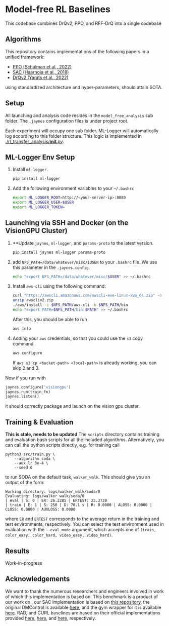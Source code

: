 # Model-free RL Baselines


This codebase combines DrQv2, PPO, and RFF-DrQ into a single codebase

 

## Algorithms

This repository contains implementations of the following papers in a unified framework:

- [PPO (Schulman et al., 2022)](https://arxiv.org/abs/1707.06347)
- [SAC (Haarnoja et al., 2018)](https://arxiv.org/abs/1812.05905)
- [DrQv2 (Yarats et al., 2022)](https://arxiv.org/abs/2107.09645)

using standardized architecture and hyper-parameters, should attain SOTA.

## Setup

All launching and analysis code resides in the `model_free_analysis` sub folder. The `.jaynes` configuration files is under project root. 

Each experiment will occupy one sub folder. ML-Logger will automatically log according to this folder structure. This logic is implemented in [./rl_transfer_analysis/__init__.py](./rl_transfer_analysis/__init__.py).


## ML-Logger Env Setup

1. Install `ml-logger`.
   
    ```bash
    pip install ml-logger
    ```

2. Add the following environment variables to your `~/.bashrc`

   ```bash
   export ML_LOGGER_ROOT=http://<your-server-ip>:8080
   export ML_LOGGER_USER=$USER
   export ML_LOGGER_TOKEN=
   ```

## Launching via SSH and Docker (on the VisionGPU Cluster)

1. **Update `jaynes`, `ml-logger`, and `params-proto` to the latest version.

   ```bash
   pip install jaynes ml-logger params-proto
   ```

2. add `NFS_PATH=/data/whatever/misc/$USER` to your `.bashrc` file. We use this parameter in the `.jaynes.config`.

   ```bash
   echo "export NFS_PATH=/data/whatever/misc/$USER" >> ~/.bashrc
   ```

3. Install `aws-cli` using the following command:

   ```bash
   curl "https://awscli.amazonaws.com/awscli-exe-linux-x86_64.zip" -o "awscliv2.zip"
   unzip awscliv2.zip
   ./aws/install -i $NFS_PATH/aws-cli -b $NFS_PATH/bin
   echo "export PATH=$NFS_PATH/bin:$PATH" >> ~/.bashrc
   ```

   After this, you should be able to run

   ```bash
   aws info
   ```

4. Adding your `aws` credentials, so that you could use the `s3` copy command

   ```bash
   aws configure
   ```

   If `aws s3 cp <bucket-path> <local-path>` is already working, you can skip 2 and 3. 

Now if you run with 

```python
jaynes.configure('visiongpu')
jaynes.run(train_fn)
jaynes.listen()
```

it should correctly package and launch on the vision gpu cluster.

## Training & Evaluation

**This is stale, needs to be updated** The `scripts` directory contains training and evaluation bash scripts for all the included algorithms. Alternatively, you can call the python scripts directly, e.g. for training call

```
python3 src/train.py \
    --algorithm soda \
    --aux_lr 3e-4 \
    --seed 0
```

to run SODA on the default task, `walker_walk`. This should give you an output of the form:

```
Working directory: logs/walker_walk/soda/0
Evaluating: logs/walker_walk/soda/0
| eval | S: 0 | ER: 26.2285 | ERTEST: 25.3730
| train | E: 1 | S: 250 | D: 70.1 s | R: 0.0000 | ALOSS: 0.0000 | CLOSS: 0.0000 | AUXLOSS: 0.0000
```
where `ER` and `ERTEST` corresponds to the average return in the training and test environments, respectively. You can select the test environment used in evaluation with the `--eval_mode` argument, which accepts one of `(train, color_easy, color_hard, video_easy, video_hard)`.


## Results

Work-in-progress


## Acknowledgements

We want to thank the numerous researchers and engineers involved in work of which this implementation is based on. This benchmark is a product of our work on <work-in-progress>, our SAC implementation is based on [this repository](https://github.com/denisyarats/pytorch_sac_ae), the original DMControl is available [here](https://github.com/deepmind/dm_control), and the gym wrapper for it is available [here](https://github.com/denisyarats/dmc2gym). RAD, and CURL baselines are based on their official implementations provided [here](https://github.com/nicklashansen/policy-adaptation-during-deployment), [here](https://github.com/MishaLaskin/rad), and [here](https://github.com/MishaLaskin/curl), respectively.
